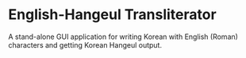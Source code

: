 # English-Hangeul Transliterator
A stand-alone GUI application for writing Korean with English (Roman) characters and getting Korean Hangeul output.
